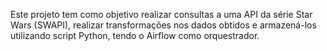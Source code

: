 Este projeto tem como objetivo realizar consultas a uma API da série Star Wars (SWAPI), realizar transformações nos dados obtidos e armazená-los utilizando script Python, tendo o Airflow como orquestrador.
